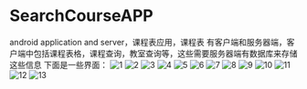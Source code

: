 # SearchCourseAPP
android application and server，课程表应用，课程表
有客户端和服务器端，客户端中包括课程表格，课程查询，教室查询等，这些需要服务器端有数据库来存储这些信息
下面是一些界面：
![1](http://7xnfgl.com1.z0.glb.clouddn.com/幻灯片2.PNG)
![2](http://7xnfgl.com1.z0.glb.clouddn.com/幻灯片3.PNG)
![3](http://7xnfgl.com1.z0.glb.clouddn.com/幻灯片4.PNG)
![4](http://7xnfgl.com1.z0.glb.clouddn.com/幻灯片5.PNG)
![5](http://7xnfgl.com1.z0.glb.clouddn.com/幻灯片6.PNG)
![6](http://7xnfgl.com1.z0.glb.clouddn.com/幻灯片7.PNG)
![7](http://7xnfgl.com1.z0.glb.clouddn.com/幻灯片8.PNG)
![8](http://7xnfgl.com1.z0.glb.clouddn.com/幻灯片9.PNG)
![9](http://7xnfgl.com1.z0.glb.clouddn.com/幻灯片10.PNG)
![10](http://7xnfgl.com1.z0.glb.clouddn.com/幻灯片11.PNG)
![11](http://7xnfgl.com1.z0.glb.clouddn.com/幻灯片12.PNG)
![12](http://7xnfgl.com1.z0.glb.clouddn.com/幻灯片13.PNG)
![13](http://7xnfgl.com1.z0.glb.clouddn.com/幻灯片14.PNG)
